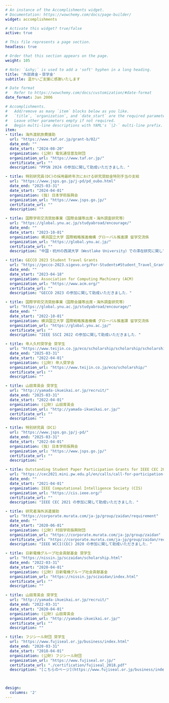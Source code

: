 ```yaml
---
# An instance of the Accomplishments widget.
# Documentation: https://wowchemy.com/docs/page-builder/
widget: accomplishments

# Activate this widget? true/false
active: true

# This file represents a page section.
headless: true

# Order that this section appears on the page.
weight: 105

# Note: `&shy;` is used to add a 'soft' hyphen in a long heading.
title: '外部資金・奨学金'
subtitle: 温かいご支援に感謝いたします

# Date format
#   Refer to https://wowchemy.com/docs/customization/#date-format
date_format: Jan 2006

# Accomplishments.
#   Add/remove as many `item` blocks below as you like.
#   `title`, `organization`, and `date_start` are the required parameters.
#   Leave other parameters empty if not required.
#   Begin multi-line descriptions with YAML's `|2-` multi-line prefix.
item:
- title: 海外渡航旅費援助
  url: "https://www.taf.or.jp/grant-b/02/"
  date_end: ""
  date_start: "2024-08-20"
  organization: (公財) 電気通信普及財団
  organization_url: "https://www.taf.or.jp/"
  certificate_url: ""
  description: "PPSN 2024 の参加に関して助成いただきました．"

- title: 特別研究員(DC)の採用最終年次における研究奨励金特別手当の支給
  url: "https://www.jsps.go.jp/j-pd/pd_oubo.html"
  date_end: "2025-03-31"
  date_start: "2024-04-01"
  organization: (独) 日本学術振興会
  organization_url: "https://www.jsps.go.jp/"
  certificate_url: ""
  description: ""

- title: 国際学術交流奨励事業（国際会議等出席・海外調査研究等）
  url: "https://global.ynu.ac.jp/studyabroad/encourage/"
  date_end: ""
  date_start: "2023-10-01"
  organization: 横浜国立大学 国際戦略推進機構 グローバル推進課 留学交流係
  organization_url: "https://global.ynu.ac.jp/"
  certificate_url: ""
  description: "中国・杭州の西湖大学（Westlake University）での滞在研究に関して助成いただきました．"

- title: GECCO 2023 Student Travel Grants
  url: "https://gecco-2023.sigevo.org/For-Students#Student_Travel_Grants"
  date_end: ""
  date_start: "2023-04-18"
  organization: Association for Computing Machinery (ACM)
  organization_url: "https://www.acm.org/"
  certificate_url: ""
  description: "GECCO 2023 の参加に関して助成いただきました．"

- title: 国際学術交流奨励事業（国際会議等出席・海外調査研究等）
  url: "https://global.ynu.ac.jp/studyabroad/encourage/"
  date_end: ""
  date_start: "2022-10-01"
  organization: 横浜国立大学 国際戦略推進機構 グローバル推進課 留学交流係
  organization_url: "https://global.ynu.ac.jp/"
  certificate_url: ""
  description: "IEEE SSCI 2022 の参加に関して助成いただきました．"

- title: 帝人久村奨学金 奨学生
  url: "https://www.teijin.co.jp/eco/scholarship/scholarship/scholarship.html"
  date_end: "2025-03-31"
  date_start: "2022-04-01"
  organization: (公財) 帝人奨学会
  organization_url: "https://www.teijin.co.jp/eco/scholarship/"
  certificate_url: ""
  description: ""

- title: 山田育英会 奨学生
  url: "http://yamada-ikueikai.or.jp/recruit/"
  date_end: "2025-03-31"
  date_start: "2022-04-01"
  organization: (公財) 山田育英会
  organization_url: "http://yamada-ikueikai.or.jp/"
  certificate_url: ""
  description: ""

- title: 特別研究員（DC1）
  url: "https://www.jsps.go.jp/j-pd/"
  date_end: "2025-03-31"
  date_start: "2022-04-01"
  organization: (独) 日本学術振興会
  organization_url: "https://www.jsps.go.jp/"
  certificate_url: ""
  description: ""

- title: Outstanding Student Paper Participation Grants for IEEE CEC 2021
  url: "https://cec2021.mini.pw.edu.pl/en/calls/call-for-participation-grants"
  date_end: ""
  date_start: "2021-04-01"
  organization: IEEE Computational Intelligence Society (CIS)
  organization_url: "https://cis.ieee.org/"
  certificate_url: ""
  description: "IEEE CEC 2021 の参加に関して助成いただきました．"

- title: 研究者海外派遣援助
  url: "https://corporate.murata.com/ja-jp/group/zaidan/requirement"
  date_end: ""
  date_start: "2020-06-01"
  organization: (公財) 村田学術振興財団
  organization_url: "https://corporate.murata.com/ja-jp/group/zaidan"
  certificate_url: "https://corporate.murata.com/ja-jp/group/zaidan/requirement/recipient/oversea/2020"
  description: "IEEE WCCI(CEC) 2020 の参加に関して助成いただきました．"

- title: 日新電機グループ社会貢献基金 奨学生
  url: "https://nissin.jp/sczaidan/scholarship.html"
  date_end: "2022-03-31"
  date_start: "2020-04-01"
  organization: (公財) 日新電機グループ社会貢献基金
  organization_url: "https://nissin.jp/sczaidan/index.html"
  certificate_url: ""
  description: ""

- title: 山田育英会 奨学生
  url: "http://yamada-ikueikai.or.jp/recruit/"
  date_end: "2022-03-31"
  date_start: "2020-04-01"
  organization: (公財) 山田育英会
  organization_url: "http://yamada-ikueikai.or.jp/"
  certificate_url: ""
  description: ""

- title: フジシール財団 奨学生
  url: "https://www.fujiseal.or.jp/business/index.html"
  date_end: "2020-03-31"
  date_start: "2018-04-01"
  organization: (公財) フジシール財団
  organization_url: "https://www.fujiseal.or.jp/"
  certificate_url: "./certification/fujiseal_2018.pdf"
  description: "[こちらのページ](https://www.fujiseal.or.jp/business/index.html)のほとんどの写真に私が写っています…😃"

  

design:
  columns: '2' 
---
```

